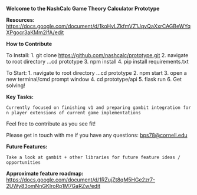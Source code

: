 **Welcome to the NashCalc Game Theory Calculator Prototype**

**Resources:**
  https://docs.google.com/document/d/1koHvLZkfmVZ1JqvQaXxrCAGBeWYqXPgocr3aKMm2IfA/edit

**How to Contribute**

To Install:
    1. git clone https://github.com/nashcalc/prototype.git
    2. navigate to root directory ...cd prototype
    3. npm install
    4. pip install requirements.txt

To Start:
    1. navigate to root directory ...cd prototype
    2. npm start
    3. open a new terminal/cmd prompt window
    4. cd prototype/api
    5. flask run
    6. Get solving!


**Key Tasks:**

    Currently focused on finishing v1 and preparing gambit integration for n player extensions of current game implementations

  Feel free to contribute as you see fit!

  Please get in touch with me if you have any questions: bps78@cornell.edu



  **Future Features:**

    Take a look at gambit + other libraries for future feature ideas / opportunities

  **Approximate feature roadmap:**
    https://docs.google.com/document/d/1RZujZt8qM5HGe2zr7-2UWy83omNnGKIroRp1M7GaRZw/edit
